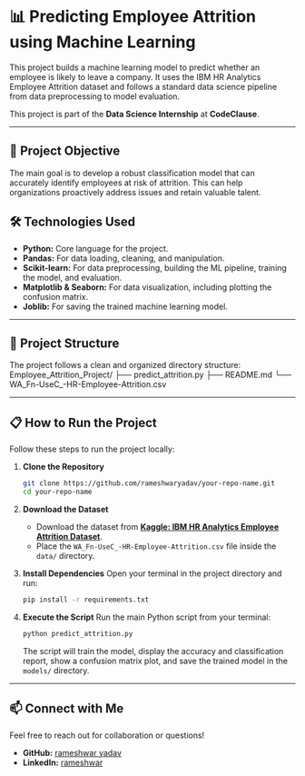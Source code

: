 # 📊 Predicting Employee Attrition using Machine Learning

This project builds a machine learning model to predict whether an employee is likely to leave a company. It uses the IBM HR Analytics Employee Attrition dataset and follows a standard data science pipeline from data preprocessing to model evaluation.

This project is part of the **Data Science Internship** at **CodeClause**.

---

## 🚀 Project Objective

The main goal is to develop a robust classification model that can accurately identify employees at risk of attrition. This can help organizations proactively address issues and retain valuable talent.

## 🛠️ Technologies Used

-   **Python:** Core language for the project.
-   **Pandas:** For data loading, cleaning, and manipulation.
-   **Scikit-learn:** For data preprocessing, building the ML pipeline, training the model, and evaluation.
-   **Matplotlib & Seaborn:** For data visualization, including plotting the confusion matrix.
-   **Joblib:** For saving the trained machine learning model.

---

## 📂 Project Structure

The project follows a clean and organized directory structure:
Employee_Attrition_Project/
├── predict_attrition.py
├── README.md
└── WA_Fn-UseC_-HR-Employee-Attrition.csv

---

## 📋 How to Run the Project

Follow these steps to run the project locally:

1.  **Clone the Repository**
    ```bash
    git clone https://github.com/rameshwaryadav/your-repo-name.git
    cd your-repo-name
    ```

2.  **Download the Dataset**
    -   Download the dataset from **[Kaggle: IBM HR Analytics Employee Attrition Dataset](https://www.kaggle.com/datasets/pavansubhasht/ibm-hr-analytics-attrition-dataset)**.
    -   Place the `WA_Fn-UseC_-HR-Employee-Attrition.csv` file inside the `data/` directory.

3.  **Install Dependencies**
    Open your terminal in the project directory and run:
    ```bash
    pip install -r requirements.txt
    ```

4.  **Execute the Script**
    Run the main Python script from your terminal:
    ```bash
    python predict_attrition.py
    ```
    The script will train the model, display the accuracy and classification report, show a confusion matrix plot, and save the trained model in the `models/` directory.

---

## 📫 Connect with Me

Feel free to reach out for collaboration or questions!

-   **GitHub:** [rameshwar yadav](https://github.com/rameshwaryadav)
-   **LinkedIn:** [rameshwar](https://www.linkedin.com/in/rameshwar01)
